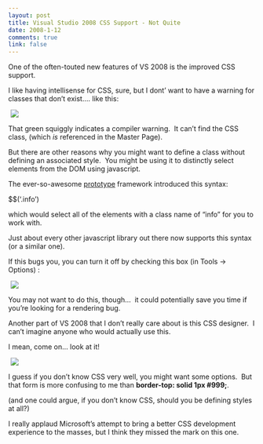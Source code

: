 ```yaml
--- 
layout: post
title: Visual Studio 2008 CSS Support - Not Quite
date: 2008-1-12
comments: true
link: false
---
```

<p>One of the often-touted new features of VS 2008 is the improved CSS support.</p><p>I like having intellisense for CSS, sure, but I dont&rsquo; want to have a warning for classes that don&rsquo;t exist&hellip;. like this:</p><p><img src="/images/vs2008_2Dcss_2Dwarning_small_.jpg" hspace="5"  border="0"  /></p><p>That green squiggly indicates a compiler warning.&nbsp; It can&rsquo;t find the CSS class, (which <em>is</em> referenced in the Master Page).&nbsp; </p><p>But there are other reasons why you might want to define a class without defining an associated style.&nbsp; You might be using it to distinctly select elements from the DOM using javascript.&nbsp; </p><p>The ever-so-awesome <a href="http://www.prototypejs.org/" target="_blank">prototype</a> framework introduced this syntax:</p><p>$$(&lsquo;.info&rsquo;)</p><p>which would select all of the elements with a class name of &ldquo;info&rdquo; for you to work with.</p><p>Just about every other javascript library out there now supports this syntax (or a similar one).</p><p>If this bugs you, you can turn it off by checking this box (in Tools -&gt; Options) :</p><p><img src="/images/vs2008_2Dturn_2Doff_2Dhtml_2Derrors_.png" hspace="5"  border="0"  /></p><p>You may not want to do this, though&hellip;&nbsp; it could potentially save you time if you&rsquo;re looking for a rendering bug.</p><p>Another part of VS 2008 that I don&rsquo;t really care about is this CSS designer.&nbsp; I can&rsquo;t imagine anyone who would actually use this.</p><p>I mean, come on&hellip; look at it!</p><p><img src="/images/vs2008_2Dcss_2Dbuilder_small_.jpg" hspace="5"  border="0"  /></p><p>I guess if you don&rsquo;t know CSS very well, you might want some options.&nbsp; But that form is more confusing to me than <strong>border-top: solid 1px #999;</strong>.</p><p>(and one could argue, if you don&rsquo;t know CSS, should you be defining styles at all?)</p><p>I really applaud Microsoft&rsquo;s attempt to bring a better CSS development experience to the masses, but I think they missed the mark on this one.</p>
